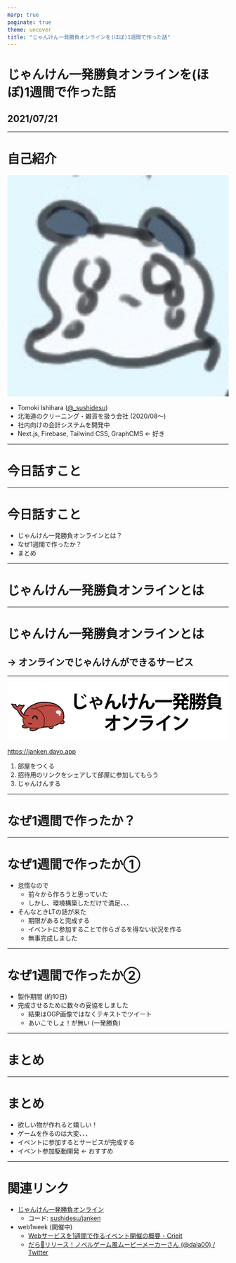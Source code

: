 ```yaml
---
marp: true
paginate: true
theme: uncover
title: "じゃんけん一発勝負オンラインを(ほぼ)1週間で作った話"
---
```


# じゃんけん一発勝負オンラインを(ほぼ)1週間で作った話

## 2021/07/21

---

# 自己紹介

![h:100](./assets/create-niwatori-generator/sushidesu.jpg)

- Tomoki Ishihara ([@_sushidesu](https://twitter.com/_sushidesu))
- 北海道のクリーニング・雑貨を扱う会社 (2020/08〜)
- 社内向けの会計システムを開発中
- Next.js, Firebase, Tailwind CSS, GraphCMS ← 好き

---

# 今日話すこと

---

# 今日話すこと

- じゃんけん一発勝負オンラインとは？
- なぜ1週間で作ったか？
- まとめ

---

# じゃんけん一発勝負オンラインとは

---

# じゃんけん一発勝負オンラインとは

## → オンラインでじゃんけんができるサービス

---

[![kabuking](assets/janken-online/kabuking.png)](https://janken.dayo.app)

https://janken.dayo.app

1. 部屋をつくる
1. 招待用のリンクをシェアして部屋に参加してもらう
1. じゃんけんする

---

# なぜ1週間で作ったか？

---

# なぜ1週間で作ったか①

- 怠惰なので
  - 前々から作ろうと思っていた
  - しかし、環境構築しただけで満足、、、
- そんなときLTの話が来た
  - 期限があると完成する
  - イベントに参加することで作らざるを得ない状況を作る
  - 無事完成しました

---

# なぜ1週間で作ったか②

- 製作期間 (約10日)
- 完成させるために数々の妥協をしました
  - 結果はOGP画像ではなくテキストでツイート
  - あいこでしょ！が無い (一発勝負)

--- 

# まとめ

---

# まとめ

- 欲しい物が作れると嬉しい！
- ゲームを作るのは大変、、、
- イベントに参加するとサービスが完成する
- イベント参加駆動開発 ← おすすめ

---

# 関連リンク

- [じゃんけん一発勝負オンライン](https://janken.dayo.app)
  - コード: [sushidesu/janken](https://github.com/sushidesu/janken)
- web1week (開催中)
  - [Webサービスを1週間で作るイベント開催の概要 - Crieit](https://crieit.net/posts/Web-1)
  - [だら🎄リリース！ノベルゲーム風ムービーメーカーさん (@dala00) / Twitter](https://twitter.com/dala00)

